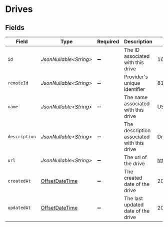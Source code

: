 # Drives


## Fields

| Field                                                                                     | Type                                                                                      | Required                                                                                  | Description                                                                               | Example                                                                                   |
| ----------------------------------------------------------------------------------------- | ----------------------------------------------------------------------------------------- | ----------------------------------------------------------------------------------------- | ----------------------------------------------------------------------------------------- | ----------------------------------------------------------------------------------------- |
| `id`                                                                                      | *JsonNullable\<String>*                                                                   | :heavy_minus_sign:                                                                        | The ID associated with this drive                                                         | 16873-IT345                                                                               |
| `remoteId`                                                                                | *JsonNullable\<String>*                                                                   | :heavy_minus_sign:                                                                        | Provider's unique identifier                                                              | 8187e5da-dc77-475e-9949-af0f1fa4e4e3                                                      |
| `name`                                                                                    | *JsonNullable\<String>*                                                                   | :heavy_minus_sign:                                                                        | The name associated with this drive                                                       | USA Development Drive                                                                     |
| `description`                                                                             | *JsonNullable\<String>*                                                                   | :heavy_minus_sign:                                                                        | The description associated with this drive                                                | Drive with USA Development documents                                                      |
| `url`                                                                                     | *JsonNullable\<String>*                                                                   | :heavy_minus_sign:                                                                        | The url of the drive                                                                      | https://test.sharepoint.com/Document%20Library                                            |
| `createdAt`                                                                               | [OffsetDateTime](https://docs.oracle.com/javase/8/docs/api/java/time/OffsetDateTime.html) | :heavy_minus_sign:                                                                        | The created date of the drive                                                             | 2023-02-23T00:00:00.000Z                                                                  |
| `updatedAt`                                                                               | [OffsetDateTime](https://docs.oracle.com/javase/8/docs/api/java/time/OffsetDateTime.html) | :heavy_minus_sign:                                                                        | The last updated date of the drive                                                        | 2024-02-23T00:00:00.000Z                                                                  |